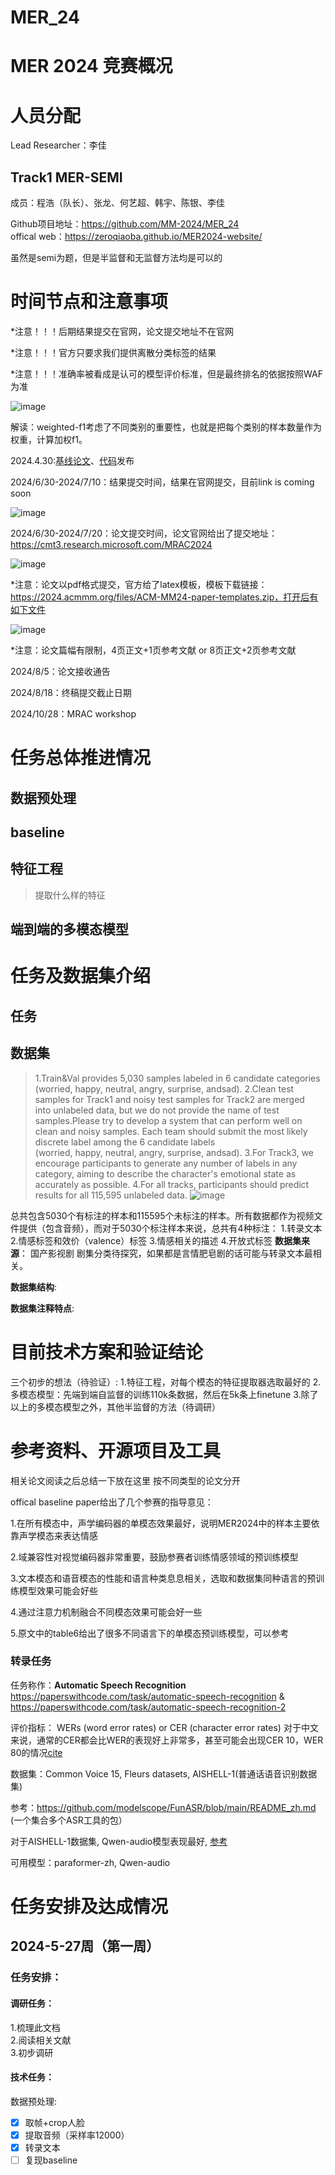 # MER_24

# MER 2024 竞赛概况

# 人员分配

Lead Researcher：李佳
## Track1 MER-SEMI
成员：程浩（队长）、张龙、何艺超、韩宇、陈银、李佳

Github项目地址：https://github.com/MM-2024/MER_24 \
offical web：https://zeroqiaoba.github.io/MER2024-website/

虽然是semi为题，但是半监督和无监督方法均是可以的



# 时间节点和注意事项
*注意！！！后期结果提交在官网，论文提交地址不在官网

*注意！！！官方只要求我们提供离散分类标签的结果

*注意！！！准确率被看成是认可的模型评价标准，但是最终排名的依据按照WAF为准

![image](https://github.com/MM-2024/MER_24/assets/156440850/484f0f28-ab9e-42ae-960f-f39f22be93a3)



解读：weighted-f1考虑了不同类别的重要性，也就是把每个类别的样本数量作为权重，计算加权f1。


2024.4.30:[基线论文](https://arxiv.org/abs/2404.17113)、[代码](https://github.com/zeroQiaoba/MERTools/tree/master/MER2024)发布

2024/6/30-2024/7/10：结果提交时间，结果在官网提交，目前link is coming soon

![image](https://github.com/MM-2024/MER_24/assets/156440850/4230d6ff-ae65-4623-83f2-d0547296ab78)

2024/6/30-2024/7/20：论文提交时间，论文官网给出了提交地址：https://cmt3.research.microsoft.com/MRAC2024

![image](https://github.com/MM-2024/MER_24/assets/156440850/26015b02-d4a9-4ec2-9ce8-9a8cdd969df0)

*注意：论文以pdf格式提交，官方给了latex模板，模板下载链接：https://2024.acmmm.org/files/ACM-MM24-paper-templates.zip，打开后有如下文件

![image](https://github.com/MM-2024/MER_24/assets/156440850/47d5032f-342d-41b6-a7bf-06ca97600425)

*注意：论文篇幅有限制，4页正文+1页参考文献  or  8页正文+2页参考文献

2024/8/5：论文接收通告

2024/8/18：终稿提交截止日期

2024/10/28：MRAC workshop



# 任务总体推进情况
## 数据预处理
## baseline
## 特征工程
> 提取什么样的特征
## 端到端的多模态模型
# 任务及数据集介绍
## 任务
## 数据集
> 1.Train&Val provides 5,030 samples labeled in 6 candidate categories (worried, happy, neutral, angry, surprise, andsad).
> 2.Clean test samples for Track1 and noisy test samples for Track2 are merged into unlabeled data, but we do not provide the name of test samples.Please try to develop a system that can perform well on clean and noisy samples. Each team should submit the most likely discrete label among the 6 candidate labels (worried, happy, neutral, angry, surprise, andsad).
> 3.For Track3, we encourage participants to generate any number of labels in any category, aiming to describe the character's emotional state as accurately as possible.
> 4.For all tracks, participants should predict results for all 115,595 unlabeled data.
![image](https://github.com/MM-2024/MER_24/assets/90198143/cef589a1-3ddb-42ee-85a7-2b4abcdf1af7)

总共包含5030个有标注的样本和115595个未标注的样本。所有数据都作为视频文件提供（包含音频），而对于5030个标注样本来说，总共有4种标注：
  1.转录文本
  2.情感标签和效价（valence）标签
  3.情感相关的描述
  4.开放式标签
**数据集来源**：
国产影视剧
剧集分类待探究，如果都是言情肥皂剧的话可能与转录文本最相关。

**数据集结构**:

**数据集注释特点**:


# 目前技术方案和验证结论
三个初步的想法（待验证）:
  1.特征工程，对每个模态的特征提取器选取最好的
  2.多模态模型：先端到端自监督的训练110k条数据，然后在5k条上finetune
  3.除了以上的多模态模型之外，其他半监督的方法（待调研）
# 参考资料、开源项目及工具
相关论文阅读之后总结一下放在这里
按不同类型的论文分开

offical baseline paper给出了几个参赛的指导意见：

1.在所有模态中，声学编码器的单模态效果最好，说明MER2024中的样本主要依靠声学模态来表达情感

2.域兼容性对视觉编码器非常重要，鼓励参赛者训练情感领域的预训练模型

3.文本模态和语音模态的性能和语言种类息息相关，选取和数据集同种语言的预训练模型效果可能会好些

4.通过注意力机制融合不同模态效果可能会好一些

5.原文中的table6给出了很多不同语言下的单模态预训练模型，可以参考


### 转录任务
任务称作：**Automatic Speech Recognition**
https://paperswithcode.com/task/automatic-speech-recognition &
https://paperswithcode.com/task/automatic-speech-recognition-2

评价指标： WERs (word error rates) or CER (character error rates) 对于中文来说，通常的CER都会比WER的表现好上非常多，甚至可能会出现CER 10，WER 80的情况[cite](https://paperswithcode.com/sota/speech-recognition-on-common-voice-chinese-2)

数据集：Common Voice 15, Fleurs datasets, AISHELL-1(普通话语音识别数据集)

参考：https://github.com/modelscope/FunASR/blob/main/README_zh.md (一个集合多个ASR工具的包）

对于AISHELL-1数据集, Qwen-audio模型表现最好, [参考](https://paperswithcode.com/sota/speech-recognition-on-aishell-1)

可用模型：paraformer-zh, Qwen-audio


# 任务安排及达成情况
## 2024-5-27周（第一周）
### 任务安排：
#### 调研任务：
1.梳理此文档\
2.阅读相关文献\
3.初步调研
#### 技术任务：
  数据预处理:
- [X] 取帧+crop人脸
- [X] 提取音频（采样率12000）
- [X] 转录文本
- [ ] 复现baseline
